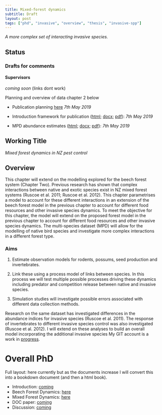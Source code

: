 ```yaml
---
title: Mixed-forest dynamics
subtitle: Draft
layout: post
tags: ["phd", "invasive", "overview", "thesis", "invasive-spp"]
---
```


*A more complex set of interacting invasive species.*

## Status

### Drafts for comments

#### Supervisors

*coming soon* (links dont work)

Planning and overview of data chapter 2 below

- Publication planning [here]() *7th May 2019*

- Introduction framework for publication ([html](https://www.dropbox.com/home/phd-drafts-anthony/beech-forest-dynamics/drafts/Davidson_2019_BeechForest.html); [docx](https://www.dropbox.com/home/phd-drafts-anthony/beech-forest-dynamics/drafts/Davidson_2019_BeechForest.docx); [pdf](https://www.dropbox.com/home/phd-drafts-anthony/beech-forest-dynamics/drafts/Davidson_2019_BeechForest.pdf)): *7th May 2019*

- MPD abundance estimates ([html](https://www.dropbox.com/home/phd-drafts-anthony/beech-forest-dynamics/drafts/Davidson_2019_BeechForest.html); [docx](https://www.dropbox.com/home/phd-drafts-anthony/beech-forest-dynamics/drafts/Davidson_2019_BeechForest.docx); [pdf](https://www.dropbox.com/home/phd-drafts-anthony/beech-forest-dynamics/drafts/Davidson_2019_BeechForest.pdf)): *7th May 2019*

## Working Title

*Mixed forest dynamics in NZ pest control*

## Overview

This chapter will extend on the modelling explored for the beech forest system (Chapter Two). Previous research has shown that complex interactions between native and exotic species exist in NZ mixed forest systems (Ruscoe et al. 2011; Ruscoe et al. 2012). This chapter parametrises a model to account for these different interactions in an extension of the beech forest model in the previous chapter to account for different food resources and other invasive species dynamics. To meet the objective for this chapter, the model will extend on the proposed forest model in the previous chapter to account for different food resources and other invasive species dynamics. The multi-species dataset (MPD) will allow for the modelling of native bird species and investigate more complex interactions in a different forest type.

### Aims

1. Estimate observation models for rodents, possums, seed production and invertebrates.

2. Link these using a process model of links between species. In this process we will test multiple possible processes driving these dynamics including predator and competition release between native and invasive species.

3. Simulation studies will investigate possible errors associated with different data collection methods.

Research on the same dataset has investigated differences in the abundance indices for invasive species (Ruscoe et al. 2011). The response of invertebrates to different invasive species control was also investigated (Ruscoe et al. 2012). I will extend on these analyses to build an overall model incorporating the additional invasive species  My GIT account is a work in  [progress](https://github.com/davan690/).

# Overall PhD

Full layout: here currently but as the documents increase I will convert this into a bookdown document (and then a html book).

- Introduction: [coming]()
- Beech Forest Dynamics: [here]((https://davan690.github.io/2019-05-03-beech-forest-objectives/))
- Mixed Forest Dynamics: [here](https://davan690.github.io/2019-05-03-mpd-forest-objectives)
- DOC paper: [coming]()
- Discussion: [coming]()